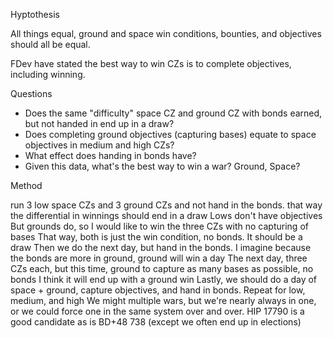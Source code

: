 
Hyptothesis

All things equal, ground and space win conditions, bounties, and objectives should all be equal.

FDev have stated the best way to win CZs is to complete objectives, including winning. 

Questions

- Does the same "difficulty" space CZ and ground CZ with bonds earned, but not handed in end up in a draw?
- Does completing ground objectives (capturing bases) equate to space objectives in medium and high CZs?
- What effect does handing in bonds have?
- Given this data, what's the best way to win a war? Ground, Space?

Method

run 3 low space CZs and 3 ground CZs and not hand in the bonds.
that way the differential in winnings should end in a draw
Lows don't have objectives
But grounds do, so I would like to win the three CZs with no capturing of bases
That way, both is just the win condition, no bonds. It should be a draw
Then we do the next day, but hand in the bonds. I imagine because the bonds are more in ground, ground will win a day
The next day, three CZs each, but this time, ground to capture as many bases as possible, no bonds 
I think it will end up with a ground win
Lastly, we should do a day of space + ground, capture objectives, and hand in bonds. Repeat for low, medium, and high
We might multiple wars, but we're nearly always in one, or we could force one in the same system over and over. HIP 17790 is a good candidate as is BD+48 738 (except we often end up in elections)